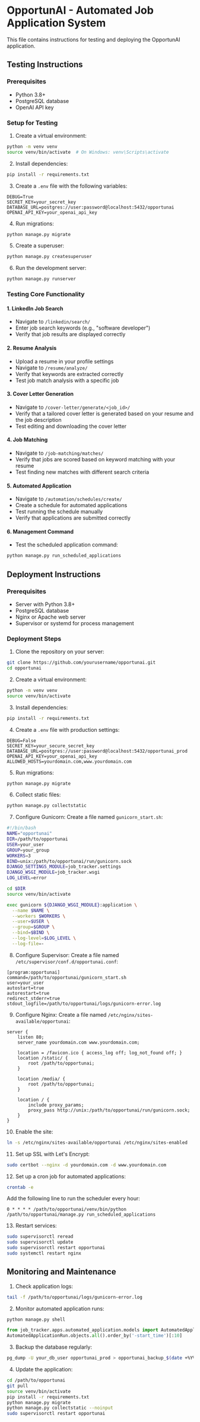 # OpportunAI - Automated Job Application System

This file contains instructions for testing and deploying the OpportunAI application.

## Testing Instructions

### Prerequisites
- Python 3.8+
- PostgreSQL database
- OpenAI API key

### Setup for Testing
1. Create a virtual environment:
```bash
python -m venv venv
source venv/bin/activate  # On Windows: venv\Scripts\activate
```

2. Install dependencies:
```bash
pip install -r requirements.txt
```

3. Create a `.env` file with the following variables:
```
DEBUG=True
SECRET_KEY=your_secret_key
DATABASE_URL=postgres://user:password@localhost:5432/opportunai
OPENAI_API_KEY=your_openai_api_key
```

4. Run migrations:
```bash
python manage.py migrate
```

5. Create a superuser:
```bash
python manage.py createsuperuser
```

6. Run the development server:
```bash
python manage.py runserver
```

### Testing Core Functionality

#### 1. LinkedIn Job Search
- Navigate to `/linkedin/search/`
- Enter job search keywords (e.g., "software developer")
- Verify that job results are displayed correctly

#### 2. Resume Analysis
- Upload a resume in your profile settings
- Navigate to `/resume/analyze/`
- Verify that keywords are extracted correctly
- Test job match analysis with a specific job

#### 3. Cover Letter Generation
- Navigate to `/cover-letter/generate/<job_id>/`
- Verify that a tailored cover letter is generated based on your resume and the job description
- Test editing and downloading the cover letter

#### 4. Job Matching
- Navigate to `/job-matching/matches/`
- Verify that jobs are scored based on keyword matching with your resume
- Test finding new matches with different search criteria

#### 5. Automated Application
- Navigate to `/automation/schedules/create/`
- Create a schedule for automated applications
- Test running the schedule manually
- Verify that applications are submitted correctly

#### 6. Management Command
- Test the scheduled application command:
```bash
python manage.py run_scheduled_applications
```

## Deployment Instructions

### Prerequisites
- Server with Python 3.8+
- PostgreSQL database
- Nginx or Apache web server
- Supervisor or systemd for process management

### Deployment Steps

1. Clone the repository on your server:
```bash
git clone https://github.com/yourusername/opportunai.git
cd opportunai
```

2. Create a virtual environment:
```bash
python -m venv venv
source venv/bin/activate
```

3. Install dependencies:
```bash
pip install -r requirements.txt
```

4. Create a `.env` file with production settings:
```
DEBUG=False
SECRET_KEY=your_secure_secret_key
DATABASE_URL=postgres://user:password@localhost:5432/opportunai_prod
OPENAI_API_KEY=your_openai_api_key
ALLOWED_HOSTS=yourdomain.com,www.yourdomain.com
```

5. Run migrations:
```bash
python manage.py migrate
```

6. Collect static files:
```bash
python manage.py collectstatic
```

7. Configure Gunicorn:
Create a file named `gunicorn_start.sh`:
```bash
#!/bin/bash
NAME="opportunai"
DIR=/path/to/opportunai
USER=your_user
GROUP=your_group
WORKERS=3
BIND=unix:/path/to/opportunai/run/gunicorn.sock
DJANGO_SETTINGS_MODULE=job_tracker.settings
DJANGO_WSGI_MODULE=job_tracker.wsgi
LOG_LEVEL=error

cd $DIR
source venv/bin/activate

exec gunicorn ${DJANGO_WSGI_MODULE}:application \
  --name $NAME \
  --workers $WORKERS \
  --user=$USER \
  --group=$GROUP \
  --bind=$BIND \
  --log-level=$LOG_LEVEL \
  --log-file=-
```

8. Configure Supervisor:
Create a file named `/etc/supervisor/conf.d/opportunai.conf`:
```
[program:opportunai]
command=/path/to/opportunai/gunicorn_start.sh
user=your_user
autostart=true
autorestart=true
redirect_stderr=true
stdout_logfile=/path/to/opportunai/logs/gunicorn-error.log
```

9. Configure Nginx:
Create a file named `/etc/nginx/sites-available/opportunai`:
```
server {
    listen 80;
    server_name yourdomain.com www.yourdomain.com;

    location = /favicon.ico { access_log off; log_not_found off; }
    location /static/ {
        root /path/to/opportunai;
    }

    location /media/ {
        root /path/to/opportunai;
    }

    location / {
        include proxy_params;
        proxy_pass http://unix:/path/to/opportunai/run/gunicorn.sock;
    }
}
```

10. Enable the site:
```bash
ln -s /etc/nginx/sites-available/opportunai /etc/nginx/sites-enabled
```

11. Set up SSL with Let's Encrypt:
```bash
sudo certbot --nginx -d yourdomain.com -d www.yourdomain.com
```

12. Set up a cron job for automated applications:
```bash
crontab -e
```
Add the following line to run the scheduler every hour:
```
0 * * * * /path/to/opportunai/venv/bin/python /path/to/opportunai/manage.py run_scheduled_applications
```

13. Restart services:
```bash
sudo supervisorctl reread
sudo supervisorctl update
sudo supervisorctl restart opportunai
sudo systemctl restart nginx
```

## Monitoring and Maintenance

1. Check application logs:
```bash
tail -f /path/to/opportunai/logs/gunicorn-error.log
```

2. Monitor automated application runs:
```bash
python manage.py shell
```
```python
from job_tracker.apps.automated_application.models import AutomatedApplicationRun
AutomatedApplicationRun.objects.all().order_by('-start_time')[:10]
```

3. Backup the database regularly:
```bash
pg_dump -U your_db_user opportunai_prod > opportunai_backup_$(date +%Y%m%d).sql
```

4. Update the application:
```bash
cd /path/to/opportunai
git pull
source venv/bin/activate
pip install -r requirements.txt
python manage.py migrate
python manage.py collectstatic --noinput
sudo supervisorctl restart opportunai
```
